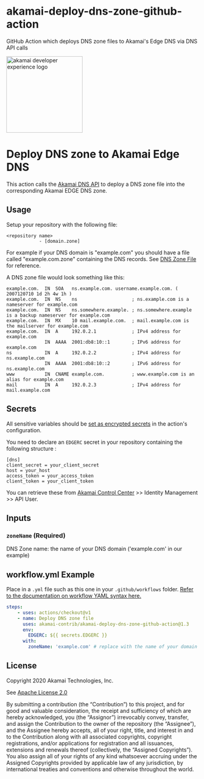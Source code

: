 # akamai-deploy-dns-zone-github-action
GitHub Action which deploys DNS zone files to Akamai's Edge DNS via DNS API calls

<img src="https://developer.akamai.com/assets/img/developer-experience-logo.png" alt="akamai developer experience logo" width="200"/>

# Deploy DNS zone to Akamai Edge DNS   

This action calls the [Akamai DNS API](https://developer.akamai.com/api/cloud_security/edge_dns_zone_management/v2.html) to deploy a DNS zone file into the corresponding Akamai EDGE DNS zone.

## Usage

Setup your repository with the following file:
```
<repository name>
            - [domain.zone]
```

For example if your DNS domain is "example.com" you should have a file called "example.com.zone" containing the DNS records. See [DNS Zone File](https://en.wikipedia.org/wiki/Zone_file) for reference.

A DNS zone file would look something like this:
```
example.com.  IN  SOA   ns.example.com. username.example.com. ( 2007120710 1d 2h 4w 1h )
example.com.  IN  NS    ns                    ; ns.example.com is a nameserver for example.com
example.com.  IN  NS    ns.somewhere.example. ; ns.somewhere.example is a backup nameserver for example.com
example.com.  IN  MX    10 mail.example.com.  ; mail.example.com is the mailserver for example.com
example.com.  IN  A     192.0.2.1             ; IPv4 address for example.com
              IN  AAAA  2001:db8:10::1        ; IPv6 address for example.com
ns            IN  A     192.0.2.2             ; IPv4 address for ns.example.com
              IN  AAAA  2001:db8:10::2        ; IPv6 address for ns.example.com
www           IN  CNAME example.com.          ; www.example.com is an alias for example.com
mail          IN  A     192.0.2.3             ; IPv4 address for mail.example.com
```

## Secrets

All sensitive variables should be [set as encrypted secrets](https://help.github.com/en/articles/virtual-environments-for-github-actions#creating-and-using-secrets-encrypted-variables) in the action's configuration.

You need to declare an `EDGERC` secret in your repository containing the following structure :
```
[dns]
client_secret = your_client_secret
host = your_host
access_token = your_access_token
client_token = your_client_token
```

You can retrieve these from [Akamai Control Center](https://control.akamai.com/) >> Identity Management >> API User.

## Inputs

### `zoneName` (**Required**)
DNS Zone name: the name of your DNS domain ('example.com' in our example)

## workflow.yml Example

Place in a `.yml` file such as this one in your `.github/workflows` folder. [Refer to the documentation on workflow YAML syntax here.](https://help.github.com/en/articles/workflow-syntax-for-github-actions)

```yaml
steps:
    - uses: actions/checkout@v1
    - name: Deploy DNS zone file
      uses: akamai-contrib/akamai-deploy-dns-zone-github-action@1.3
      env:
        EDGERC: ${{ secrets.EDGERC }}
      with:
        zoneName: 'example.com' # replace with the name of your domain
```

## License

Copyright 2020 Akamai Technologies, Inc.

See [Apache License 2.0](LICENSE)

By submitting a contribution (the “Contribution”) to this project, and for good and valuable consideration, the receipt and sufficiency of which are hereby acknowledged, you (the “Assignor”) irrevocably convey, transfer, and assign the Contribution to the owner of the repository (the “Assignee”), and the Assignee hereby accepts, all of your right, title, and interest in and to the Contribution along with all associated copyrights, copyright registrations, and/or applications for registration and all issuances, extensions and renewals thereof (collectively, the “Assigned Copyrights”). You also assign all of your rights of any kind whatsoever accruing under the Assigned Copyrights provided by applicable law of any jurisdiction, by international treaties and conventions and otherwise throughout the world.
